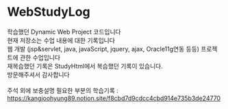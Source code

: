 # WebStudyLog

학습했던 Dynamic Web Project 코드입니다<br>
현재 저장소는 수업 내용에 대한 기록입니다<br>
웹 개발 (jsp&servlet, java, javaScript, jquery, ajax, Oracle11g연동 등등) 프로젝트에 관한 수업입니다<br>
재복습했던 기록은 StudyHtml에서 복습했던 기록이 있습니다.<br>
방문해주셔서 감사합니다<br>
<br>
주석 외에 보충설명 필요한 부분의 학습기록 : <br>
https://kangjoohyung89.notion.site/f8cbd7d9cdcc4cbd914e735b3de24770 <br>
